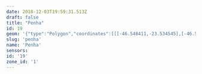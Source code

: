 ```yaml
---
date: 2018-12-03T19:59:31.513Z
draft: false
title: "Penha"
id: 19
geom: '{"type":"Polygon","coordinates":[[[-46.548411,-23.534545],[-46.533418,-23.531637],[-46.532855,-23.531601],[-46.531864,-23.531654],[-46.529306,-23.531986],[-46.528237,-23.532012],[-46.527634,-23.531953],[-46.527659,-23.531792],[-46.521068,-23.531003],[-46.520496,-23.530861],[-46.519828,-23.530594],[-46.515402,-23.528445],[-46.514265,-23.527978],[-46.511431,-23.527524],[-46.51101,-23.527467],[-46.510908,-23.5275],[-46.509381,-23.527208],[-46.508349,-23.527115],[-46.507819,-23.527185],[-46.506692,-23.527475],[-46.505724,-23.527918],[-46.501872,-23.530429],[-46.500522,-23.53114],[-46.497385,-23.533379],[-46.496306,-23.534336],[-46.49535,-23.534894],[-46.494878,-23.535058],[-46.494084,-23.535202],[-46.493736,-23.535206],[-46.492863,-23.5339],[-46.492609,-23.533793],[-46.492479,-23.533671],[-46.488772,-23.529977],[-46.490098,-23.527508],[-46.49139,-23.525747],[-46.491747,-23.525346],[-46.492949,-23.524372],[-46.49323,-23.524048],[-46.493378,-23.524033],[-46.493308,-23.523947],[-46.493372,-23.523902],[-46.4934,-23.523946],[-46.493967,-23.523601],[-46.494459,-23.523199],[-46.494743,-23.52278],[-46.495083,-23.521967],[-46.495552,-23.521585],[-46.497452,-23.521103],[-46.499902,-23.520309],[-46.500241,-23.520305],[-46.503518,-23.520741],[-46.507383,-23.520625],[-46.507775,-23.520564],[-46.509958,-23.519908],[-46.510679,-23.519619],[-46.51261,-23.51935],[-46.51318,-23.519009],[-46.513771,-23.518393],[-46.514753,-23.517794],[-46.51668,-23.516871],[-46.517487,-23.516379],[-46.519518,-23.515467],[-46.521379,-23.514383],[-46.52215,-23.51405],[-46.522737,-23.513944],[-46.523515,-23.513963],[-46.531523,-23.515035],[-46.533769,-23.51519],[-46.536027,-23.515113],[-46.537027,-23.514979],[-46.539204,-23.514565],[-46.541613,-23.514316],[-46.543843,-23.514321],[-46.545925,-23.514531],[-46.545962,-23.512877],[-46.54586,-23.512456],[-46.546023,-23.512038],[-46.546315,-23.511567],[-46.546599,-23.510779],[-46.547306,-23.50942],[-46.548754,-23.509314],[-46.549234,-23.509341],[-46.549856,-23.509515],[-46.550191,-23.509683],[-46.550441,-23.509893],[-46.550735,-23.509551],[-46.550793,-23.508434],[-46.551388,-23.505865],[-46.551363,-23.505615],[-46.551694,-23.50482],[-46.551991,-23.504913],[-46.55238,-23.505484],[-46.552622,-23.506191],[-46.553159,-23.506756],[-46.55403,-23.507241],[-46.554657,-23.507725],[-46.554924,-23.50803],[-46.554672,-23.508341],[-46.554367,-23.508583],[-46.554916,-23.509195],[-46.555496,-23.510025],[-46.556116,-23.511692],[-46.556392,-23.512934],[-46.556473,-23.513774],[-46.556497,-23.515048],[-46.555699,-23.518692],[-46.555762,-23.520147],[-46.556015,-23.520798],[-46.556309,-23.521325],[-46.556924,-23.522063],[-46.557144,-23.522279],[-46.55837,-23.523056],[-46.557675,-23.524092],[-46.557107,-23.525125],[-46.55415,-23.529439],[-46.553975,-23.529901],[-46.55371,-23.531011],[-46.553512,-23.531336],[-46.552577,-23.531443],[-46.552233,-23.531856],[-46.551689,-23.53226],[-46.549962,-23.532911],[-46.549432,-23.53318],[-46.549099,-23.533434],[-46.548757,-23.533822],[-46.548411,-23.534545]]]}'
slug: 'penha'
name: 'Penha'
sensors:
id: '19'
zone_id: '1'
---
```

		